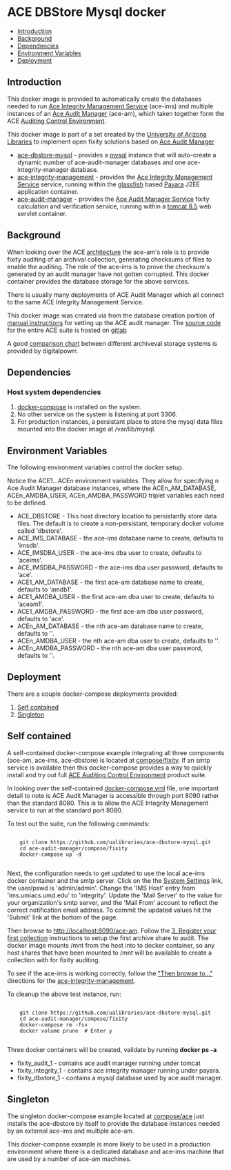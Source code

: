 # ACE DBStore Mysql docker

- [Introduction](#introduction)
- [Background](#background)
- [Dependencies](#dependencies)
- [Environment Variables](#environment-variables)
- [Deployment](#deployment)

## Introduction

This docker image is provided to automatically create the databases needed to run [Ace Integrity Management Service](https://wiki.umiacs.umd.edu/adapt/index.php/Ace:Ace_IMS_System) (ace-ims) and multiple instances of an [Ace Audit Manager](https://wiki.umiacs.umd.edu/adapt/index.php/Ace:Main) (ace-am), which taken together form the ACE [Auditing Control Environment](https://wiki.umiacs.umd.edu/adapt/index.php/Ace).

This docker image is part of a set created by the [University of Arizona Libraries](https://github.com/ualibraries) to implement open fixity solutions based on [Ace Audit Manager](https://wiki.umiacs.umd.edu/adapt/index.php/Ace:Main)

* [ace-dbstore-mysql](https://github.com/ualibraries/ace-dbstore-mysql) - provides a [mysql](https://hub.docker.com/_/mysql/) instance that will auto-create a dynamic number of ace-audit-manager databases and one ace-integrity-manager database.
* [ace-integrity-management](https://github.com/ualibraries/ace-integrity-management) - provides the [Ace Integrity Management Service](https://wiki.umiacs.umd.edu/adapt/index.php/Ace:Ace_IMS_System) service, running within the [glassfish](https://en.wikipedia.org/wiki/GlassFish) based [Payara](https://www.payara.fish/) J2EE application container.
* [ace-audit-manager](https://github.com/ualibraries/ace-audit-manager) - provides the [Ace Audit Manager Service](https://wiki.umiacs.umd.edu/adapt/index.php/Ace:Audit_Manager_Installation_Guide) fixity calculation and verification service, running within a [tomcat 8.5](http://tomcat.apache.org/) web servlet container.

## Background

When looking over the ACE [architecture](https://wiki.umiacs.umd.edu/adapt/images/5/5b/DigCCurr2009_060909.pdf) the ace-am's role is to provide fixity auditing of an archival collection, generating checksums of files to enable the auditing. The role of the ace-ims is to prove the checksum's generated by an audit manager have not gotten corrupted. This docker container provides the database storage for the above services.

There is usually many deployments of ACE Audit Manager which all connect to the same ACE Integrity Management Service.

This docker image was created via from the database creation portion of [manual instructions](https://wiki.umiacs.umd.edu/adapt/index.php/Ace:Audit_Manager_Installation_Guide) for setting up the ACE audit manager. The [source code](https://gitlab.umiacs.umd.edu/adapt/ace) for the entire ACE suite is hosted on [gitlab](https://gitlab.umiacs.umd.edu/groups/adapt)

A good [comparison chart](http://digitalpowrr.niu.edu/digital-preservation-101/tool-grid/) between different archiveval storage systems is provided by digitalpowrr.

## Dependencies
### Host system dependencies
1. [docker-compose](https://docs.docker.com/compose/overview/) is installed on the system.
2. No other service on the system is listening at port 3306.
3. For production instances, a persistant place to store the mysql data files mounted into the docker image at /var/lib/mysql.

## Environment Variables

The following environment variables control the docker setup.

Notice the ACE1...ACEn environment variables. They allow for specifying n Ace Audit Manager database instances, where the ACEn_AM_DATABASE, ACEn_AMDBA_USER, ACEn_AMDBA_PASSWORD triplet variables each need to be defined.

* ACE_DBSTORE - This host directory location to persistantly store data files. The default is to create a non-persistant, temporary docker volume called 'dbstore'.
* ACE_IMS_DATABASE - the ace-ims database name to create, defaults to 'imsdb'.
* ACE_IMSDBA_USER - the ace-ims dba user to create, defaults to 'aceims'.
* ACE_IMSDBA_PASSWORD - the ace-ims dba user password, defaults to 'ace'.
* ACE1_AM_DATABASE - the first ace-am database name to create, defaults to 'amdb1'.
* ACE1_AMDBA_USER - the first ace-am dba user to create, defaults to 'aceam1'.
* ACE1_AMDBA_PASSWORD - the first ace-am dba user password, defaults to 'ace'.
* ACEn_AM_DATABASE - the nth ace-am database name to create, defaults to ''.
* ACEn_AMDBA_USER - the nth ace-am dba user to create, defaults to ''.
* ACEn_AMDBA_PASSWORD - the nth ace-am dba user password, defaults to ''.

## Deployment

There are a couple docker-compose deployments provided:

1. [Self contained](#self-contained)
2. [Singleton](#singleton)

## Self contained

A self-contained docker-compose example integrating all three components (ace-am, ace-ims, ace-dbstore) is located at [compose/fixity](https://github.com/ualibraries/ace-dbstore-mysql/tree/master/compose/fixity). If an smtp service is available then this docker-compose provides a way to quickly install and try out full [ACE Auditing Control Environment](https://wiki.umiacs.umd.edu/adapt/index.php/Ace) product suite.

In looking over the self-contained  [docker-compose.yml](https://github.com/ualibraries/ace-dbstore-mysql/blob/master/compose/fixity/docker-compose.yml) file, one important detail to note is ACE Audit Manager is accessible through port 8090 rather than the standard 8080. This is to allow the ACE Integrity Management service to run at the standard port 8080.

To test out the suite, run the following commands:

```
	
	git clone https://github.com/ualibraries/ace-dbstore-mysql.git
	cd ace-audit-manager/compose/fixity
	docker-compose up -d
	
```

Next, the configuration needs to get updated to use the local ace-ims docker container and the smtp server. Click on the the [System Settings](http://localhost:8090/ace-am/UpdateSettings) link, the user/pswd is 'admin/admin'. Change the 'IMS Host' entry from 'ims.umiacs.umd.edu' to 'integrity'. Update the 'Mail Server' to the value for your organization's smtp server, and the 'Mail From' account to reflect the correct notification email address. To commit the updated values hit the 'Submit' link at the bottom of the page.

Then browse to [http://localhost:8090/ace-am](http://localhost:8090/ace-am). Follow the [3. Register your first collection](https://wiki.umiacs.umd.edu/adapt/index.php/Ace:Audit_Manager_Installation_Guide) instructions to setup the first archive share to audit. The docker image mounts /mnt from the host into to docker container, so any host shares that have been mounted to /mnt will be available to create a collection with for fixity auditing.

To see if the ace-ims is working correctly, follow the ["Then browse to..."](https://github.com/ualibraries/ace-integrity-management#self-contained) directions for the [ace-integrity-management](https://github.com/ualibraries/ace-integrity-management).

To cleanup the above test instance, run:

```
	
	git clone https://github.com/ualibraries/ace-dbstore-mysql.git
	cd ace-audit-manager/compose/fixity
	docker-compose rm -fsv
	docker volume prune  # Enter y
	
```

Three docker containers will be created, validate by running **docker ps -a**

* fixity_audit_1 - contains ace audit manager running under tomcat
* fixity_integrity_1 - contains ace integrity manager running under payara.
* fixity_dbstore_1 - contains a mysql database used by ace audit manager.

## Singleton

The singleton docker-compose example located at [compose/ace](https://github.com/ualibraries/ace-dbstore-mysql/tree/master/compose/ace) just installs the ace-dbstore by itself to provide the database instances needed by an external ace-ims and multiple ace-am.

This docker-compose example is more likely to be used in a production environment where there is a dedicated database and ace-ims machine that are used by a number of ace-am machines.

